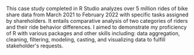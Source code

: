 This case study completed in R Studio analyzes over 5 million rides of bike share data from March 2021 to February 2022 with specific tasks assigned by shareholders. It entails comparative analysis of two categories of riders and their ride behavior differences. I aimed to demonstrate my proficiency of R with various packages and other skills including: data aggregation, cleaning, filtering, modeling, casting, and visualizing data to fulfill stakeholder's requests.


